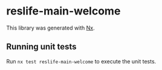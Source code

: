 # reslife-main-welcome

This library was generated with [Nx](https://nx.dev).

## Running unit tests

Run `nx test reslife-main-welcome` to execute the unit tests.
